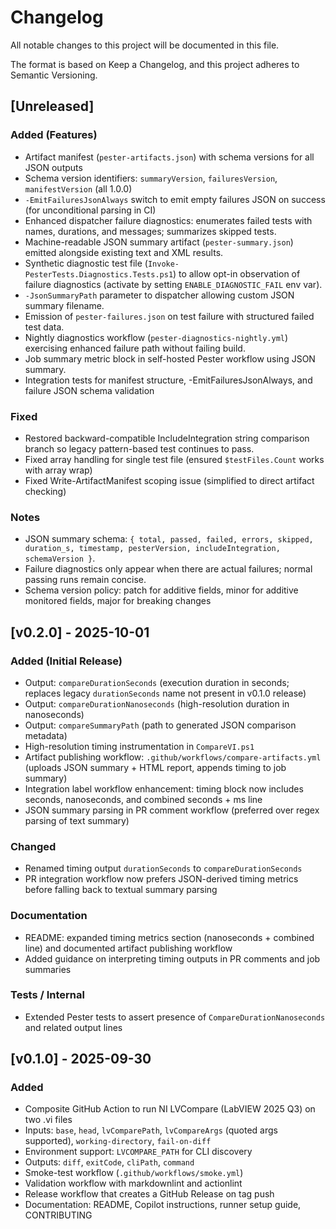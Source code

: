 # Changelog

All notable changes to this project will be documented in this file.

The format is based on Keep a Changelog, and this project adheres to Semantic Versioning.

## [Unreleased]
 
### Added (Features)

- Artifact manifest (`pester-artifacts.json`) with schema versions for all JSON outputs
- Schema version identifiers: `summaryVersion`, `failuresVersion`, `manifestVersion` (all 1.0.0)
- `-EmitFailuresJsonAlways` switch to emit empty failures JSON on success (for unconditional parsing in CI)
- Enhanced dispatcher failure diagnostics: enumerates failed tests with names, durations, and messages; summarizes skipped tests.
- Machine-readable JSON summary artifact (`pester-summary.json`) emitted alongside existing text and XML results.
- Synthetic diagnostic test file (`Invoke-PesterTests.Diagnostics.Tests.ps1`) to allow opt-in observation of failure diagnostics (activate by setting `ENABLE_DIAGNOSTIC_FAIL` env var).
- `-JsonSummaryPath` parameter to dispatcher allowing custom JSON summary filename.
- Emission of `pester-failures.json` on test failure with structured failed test data.
- Nightly diagnostics workflow (`pester-diagnostics-nightly.yml`) exercising enhanced failure path without failing build.
- Job summary metric block in self-hosted Pester workflow using JSON summary.
- Integration tests for manifest structure, -EmitFailuresJsonAlways, and failure JSON schema validation

### Fixed

- Restored backward-compatible IncludeIntegration string comparison branch so legacy pattern-based test continues to pass.
- Fixed array handling for single test file (ensured `$testFiles.Count` works with array wrap)
- Fixed Write-ArtifactManifest scoping issue (simplified to direct artifact checking)

### Notes

- JSON summary schema: `{ total, passed, failed, errors, skipped, duration_s, timestamp, pesterVersion, includeIntegration, schemaVersion }`.
- Failure diagnostics only appear when there are actual failures; normal passing runs remain concise.
- Schema version policy: patch for additive fields, minor for additive monitored fields, major for breaking changes


## [v0.2.0] - 2025-10-01

### Added (Initial Release)

- Output: `compareDurationSeconds` (execution duration in seconds; replaces legacy `durationSeconds` name not present in v0.1.0 release)
- Output: `compareDurationNanoseconds` (high-resolution duration in nanoseconds)
- Output: `compareSummaryPath` (path to generated JSON comparison metadata)
- High-resolution timing instrumentation in `CompareVI.ps1`
- Artifact publishing workflow: `.github/workflows/compare-artifacts.yml` (uploads JSON summary + HTML report, appends timing to job summary)
- Integration label workflow enhancement: timing block now includes seconds, nanoseconds, and combined seconds + ms line
- JSON summary parsing in PR comment workflow (preferred over regex parsing of text summary)

### Changed

- Renamed timing output `durationSeconds` to `compareDurationSeconds`
- PR integration workflow now prefers JSON-derived timing metrics before falling back to textual summary parsing

### Documentation

- README: expanded timing metrics section (nanoseconds + combined line) and documented artifact publishing workflow
- Added guidance on interpreting timing outputs in PR comments and job summaries

### Tests / Internal

- Extended Pester tests to assert presence of `CompareDurationNanoseconds` and related output lines

## [v0.1.0] - 2025-09-30

### Added

- Composite GitHub Action to run NI LVCompare (LabVIEW 2025 Q3) on two .vi files
- Inputs: `base`, `head`, `lvComparePath`, `lvCompareArgs` (quoted args supported), `working-directory`, `fail-on-diff`
- Environment support: `LVCOMPARE_PATH` for CLI discovery
- Outputs: `diff`, `exitCode`, `cliPath`, `command`
- Smoke-test workflow (`.github/workflows/smoke.yml`)
- Validation workflow with markdownlint and actionlint
- Release workflow that creates a GitHub Release on tag push
- Documentation: README, Copilot instructions, runner setup guide, CONTRIBUTING

